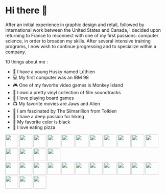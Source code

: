 # Hi there 👋

After an initial experience in graphic design and retail, followed by international work between the United States and Canada, I decided upon returning to France to reconnect with one of my first passions: computer science, in order to broaden my skills. After several intensive training programs, I now wish to continue progressing and to specialize within a company.

10 things about me :
- 🐺 I have a young Husky named Lúthien
- 💻 My first computer was an IBM 98
- 🎮 One of my favorite video games is Monkey Island
- 🎵 I own a pretty vinyl collection of film soundtracks
- 🎲 I love playing board games
- 📺 My favorite movies are Jaws and Alien
- 📖 I am fascinated by The Silmarillion from Tolkien
- 🌲 I have a deep passion for hiking
- 🖤 My favorite color is black
- 🍕 I love eating pizza

<img height="40" width="40" src="https://upload.wikimedia.org/wikipedia/commons/0/0a/Unofficial_Windows_logo_variant_-_2002%E2%80%932012_%28Multicolored%29.svg" /> <img height="40" width="40" src="https://cdn.jsdelivr.net/gh/devicons/devicon@latest/icons/linux/linux-original.svg" /> <img height="40" width="40" src="https://upload.wikimedia.org/wikipedia/commons/2/2f/PowerShell_5.0_icon.png" />
<img height="40" width="40" src="https://upload.wikimedia.org/wikipedia/commons/thumb/4/4b/Bash_Logo_Colored.svg/768px-Bash_Logo_Colored.svg.png" /> <img height="40" width="40" src="https://upload.wikimedia.org/wikipedia/commons/e/e7/PuTTY_Icon.svg" /> <img height="40" width="40"  src="https://cdn.jsdelivr.net/gh/devicons/devicon@latest/icons/apache/apache-original.svg" /> <img height="40" width="40" src="https://upload.wikimedia.org/wikipedia/commons/c/c6/Wireshark_icon_new.png" />
<img height="40" width="40" src="https://upload.wikimedia.org/wikipedia/commons/thumb/9/9e/UbuntuCoF.svg/768px-UbuntuCoF.svg.png"/> <img height="40" width="40" src="https://cdn.jsdelivr.net/gh/devicons/devicon@latest/icons/proxmox/proxmox-plain-wordmark.svg" /> <img height="40" width="40" src="https://upload.wikimedia.org/wikipedia/commons/d/dc/VirtualBox_2024.png"/> <img height="40" width="40" src="https://cdn.jsdelivr.net/gh/devicons/devicon@latest/icons/postman/postman-original.svg" /> <img height="40" width="40" src="https://upload.wikimedia.org/wikipedia/commons/3/33/Figma-logo.svg" /> <img height="40" width="40" src="https://cdn.jsdelivr.net/gh/devicons/devicon@latest/icons/notion/notion-original.svg" /> <img height="40" width="40" src="https://upload.wikimedia.org/wikipedia/commons/b/b5/ChatGPT_logo_Square.svg" /> <img height="40" width="40" src="https://static.vecteezy.com/system/resources/thumbnails/032/329/175/small_2x/canva-icon-logo-symbol-free-png.png" />
<br>
<img height="40" width="40" src="https://cdn.jsdelivr.net/gh/devicons/devicon@latest/icons/javascript/javascript-original.svg" /> <img height="40" width="40" src="https://cdn.jsdelivr.net/gh/devicons/devicon@latest/icons/html5/html5-original.svg" /> <img height="40" width="40" src="https://cdn.jsdelivr.net/gh/devicons/devicon@latest/icons/css3/css3-original.svg" /> <img height="40" width="40" src="https://cdn.jsdelivr.net/gh/devicons/devicon@latest/icons/nodejs/nodejs-plain-wordmark.svg" /> <img height="40" width="40" src="https://cdn.jsdelivr.net/gh/devicons/devicon@latest/icons/express/express-original.svg" /> <img height="40" width="40" src="https://cdn.jsdelivr.net/gh/devicons/devicon@latest/icons/react/react-original.svg" /> <img height="40" width="40" src="https://cdn.jsdelivr.net/gh/devicons/devicon@latest/icons/nextjs/nextjs-original.svg" /> <img height="40" width="40" src="https://cdn.jsdelivr.net/gh/devicons/devicon@latest/icons/tailwindcss/tailwindcss-original.svg" /> <img height="40" width="40" src="https://cdn.jsdelivr.net/gh/devicons/devicon@latest/icons/postgresql/postgresql-original.svg" /> <img height="40" width="40" src="https://cdn.jsdelivr.net/gh/devicons/devicon@latest/icons/vscode/vscode-original.svg" /> <img height="40" width="40" src="https://cdn.jsdelivr.net/gh/devicons/devicon@latest/icons/npm/npm-original-wordmark.svg" /> <img height="40" width="40" src="https://cdn.jsdelivr.net/gh/devicons/devicon@latest/icons/git/git-original.svg" /> <img height="40" width="40" src="https://neon.tech/brand/neon-logomark-light-color.svg" /> <img height="40" width="40" src="https://cdn.jsdelivr.net/gh/devicons/devicon@latest/icons/vercel/vercel-original.svg" />

